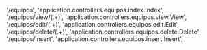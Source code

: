 '/equipos', 'application.controllers.equipos.index.Index',
'/equipos/view/(.+)', 'application.controllers.equipos.view.View',
'/equipos/edit/(.+)', 'application.controllers.equipos.edit.Edit',
'/equipos/delete/(.+)', 'application.controllers.equipos.delete.Delete',
'/equipos/insert', 'application.controllers.equipos.insert.Insert',